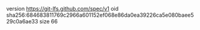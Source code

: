 version https://git-lfs.github.com/spec/v1
oid sha256:684683811769c2966a601152ef068e86da0ea39226ca5e080baee529c0a6ae33
size 66
